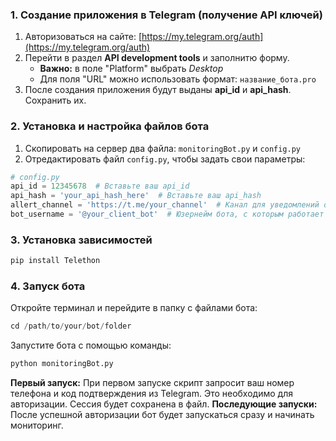 ### 1. Создание приложения в Telegram (получение API ключей)

1. Авторизоваться на сайте: [https://my.telegram.org/auth](https://my.telegram.org/auth)
2. Перейти в раздел **API development tools** и заполнитю форму.
   - **Важно:** в поле "Platform" выбрать *Desktop*
   - Для поля "URL" можно использовать формат: `название_бота.pro`
3. После создания приложения будут выданы **api_id** и **api_hash**. Сохранить их.

### 2. Установка и настройка файлов бота

1. Скопировать на сервер два файла: `monitoringBot.py` и `config.py`
2. Отредактировать файл `config.py`, чтобы задать свои параметры:

```python
# config.py
api_id = 12345678  # Вставьте ваш api_id
api_hash = 'your_api_hash_here'  # Вставьте ваш api_hash
allert_channel = 'https://t.me/your_channel'  # Канал для уведомлений о сбоях
bot_username = '@your_client_bot'  # Юзернейм бота, с которым работает клиент
```

### 3. Установка зависимостей
```python
pip install Telethon
```

### 4. Запуск бота
Откройте терминал и перейдите в папку с файлами бота:
```python
cd /path/to/your/bot/folder
```
Запустите бота с помощью команды: 
```python
python monitoringBot.py
```

**Первый запуск:** При первом запуске скрипт запросит ваш номер телефона и код подтверждения из Telegram. Это необходимо для авторизации. Сессия будет сохранена в файл.
**Последующие запуски:** После успешной авторизации бот будет запускаться сразу и начинать мониторинг.
